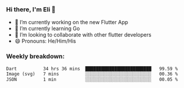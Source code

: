 ### Hi there, I'm Eli 👋
- 🔭 I’m currently working on the new Flutter App
- 🌱 I’m currently learning Go
- 🦄 I’m looking to collaborate with other flutter developers
- 😄 Pronouns: He/Him/His

### Weekly breakdown:
<!--START_SECTION:waka-->

```txt
Dart          34 hrs 36 mins  █████████████████████████   99.59 %
Image (svg)   7 mins          ░░░░░░░░░░░░░░░░░░░░░░░░░   00.36 %
JSON          1 min           ░░░░░░░░░░░░░░░░░░░░░░░░░   00.05 %
```

<!--END_SECTION:waka-->
